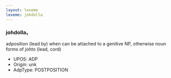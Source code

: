 ```yaml
---
layout: lexeme
lexeme: johdolla
---
```


###  johdolla₁

adposition (lead by) when can be attached to a genitive NP, otherwise noun forms of *johto* (lead, cord)
* UPOS:  ADP
* Origin:  unk
* AdpType:  POSTPOSITION

